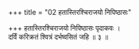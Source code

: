 +++
title = "02 हतास्तिरश्चिराजयो निपिष्ठासः"

+++
हतास्तिरश्चिराजयो निपिष्ठासः पृदाकवः ।  
दर्विं करिक्रतं श्वित्रं दर्भष्वसितं जहि ॥ ३ ॥